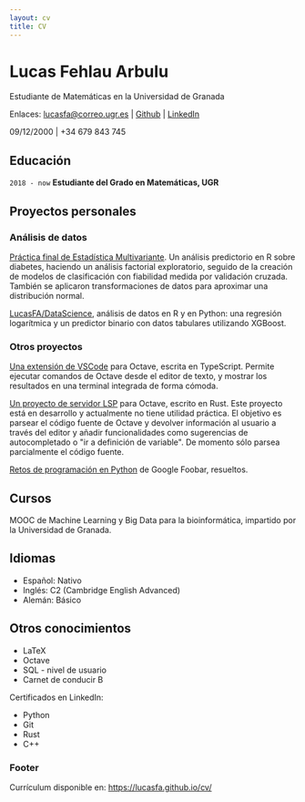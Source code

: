 ```yaml
---
layout: cv
title: CV
---
```

# Lucas Fehlau Arbulu
Estudiante de Matemáticas en la Universidad de Granada

Enlaces: <span>
  <a href="mailto:lucasfa@correo.ugr.es">lucasfa@correo.ugr.es</a>
| <a href="https://github.com/LucasFA">Github</a>
| <a href="https://www.linkedin.com/in/lucas-f-80a8b213a/">LinkedIn</a>
</span>

09/12/2000 | +34 679 843 745

## Educación

`2018 - now`
__Estudiante del Grado en Matemáticas, UGR__

## Proyectos personales

### Análisis de datos

<a href="https://github.com/LucasFA/EMV/blob/main/Pr%C3%A1cticafinal/pr%C3%A1ctica.md">Práctica final de Estadística Multivariante</a>. Un análisis predictorio en R sobre diabetes, haciendo un análisis factorial exploratorio, seguido de la creación de modelos de clasificación con fiabilidad medida por validación cruzada. También se aplicaron transformaciones de datos para aproximar una distribución normal.

<a href="https://github.com/LucasFA/DataScience">LucasFA/DataScience</a>, análisis de datos en R y en Python: una regresión logarítmica y un predictor binario con datos tabulares utilizando XGBoost.

### Otros proyectos

[Una extensión de VSCode](https://github.com/LucasFA/vscode-octave) para Octave, escrita en TypeScript. Permite ejecutar comandos de Octave desde el editor de texto, y mostrar los resultados en una terminal integrada de forma cómoda.

[Un proyecto de servidor LSP](https://github.com/LucasFA/octave-lsp) para Octave, escrito en Rust. Este proyecto está en desarrollo y actualmente no tiene utilidad práctica. El objetivo es parsear el código fuente de Octave y devolver información al usuario a través del editor y añadir funcionalidades como sugerencias de autocompletado o "ir a definición de variable". De momento sólo parsea parcialmente el código fuente.

[Retos de programación en Python](https://github.com/LucasFA/Googlefoobar) de Google Foobar, resueltos.

## Cursos
MOOC de Machine Learning y Big Data para la bioinformática, impartido por la Universidad de Granada.

## Idiomas
- Español: Nativo
- Inglés: C2 (Cambridge English Advanced)
- Alemán: Básico

## Otros conocimientos
- LaTeX
- Octave
- SQL - nivel de usuario
- Carnet de conducir B

Certificados en LinkedIn:
- Python
- Git
- Rust
- C++

### Footer

Currículum disponible en: https://lucasfa.github.io/cv/
